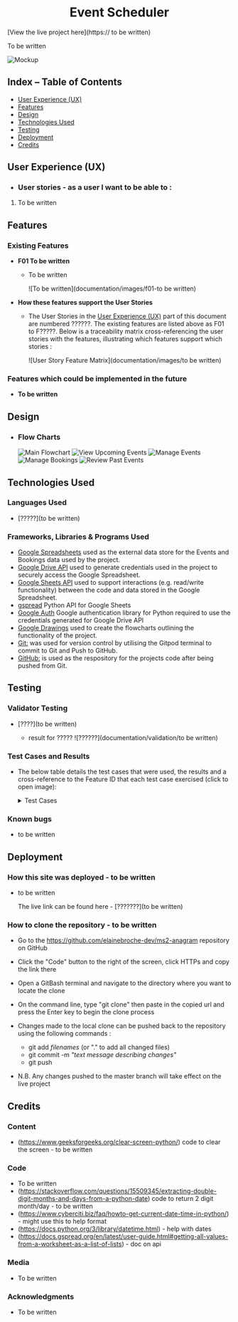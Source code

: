 <h1 align="center">Event Scheduler</h1>

[View the live project here](https:// to be written)

To be written

![Mockup](documentation/images/resp-mockup.png)

## Index – Table of Contents
* [User Experience (UX)](#user-experience-ux) 
* [Features](#features)
* [Design](#design)
* [Technologies Used](#technologies-used)
* [Testing](#testing)
* [Deployment](#deployment)
* [Credits](#credits)

## User Experience (UX)

-   ### User stories - as a user I want to be able to :

1. To be written

## Features

### Existing Features

-   __F01 To be written__
    - To be written

      ![To be written](documentation/images/f01-to be written)

- __How these features support the User Stories__

    - The User Stories in the [User Experience (UX)](#user-experience-ux) part of this document are numbered ??????.  The existing features are listed above as F01 to F?????.  Below is a traceability matrix cross-referencing the user stories with the features, illustrating which features support which stories :

        ![User Story Feature Matrix](documentation/images/to be written)

### Features which could be implemented in the future

- __To be written__


## Design

-   ### Flow Charts
     ![Main Flowchart](documentation/flowcharts/ms3-main-flowchart.png)
     ![View Upcoming Events](documentation/flowcharts/ms3-option-1-view-upcoming-events.png)
     ![Manage Events](documentation/flowcharts/ms3-option-2-manage-events.png)
     ![Manage Bookings](documentation/flowcharts/ms3-option-3-manage-bookings.png)
     ![Review Past Events](documentation/flowcharts/ms3-option-4-review-past-events.png)
    
## Technologies Used

### Languages Used

-   [?????](to be written)

### Frameworks, Libraries & Programs Used

-   [Google Spreadsheets](https://en.wikipedia.org/wiki/Google_Sheets) used as the external data store for the Events and Bookings data used by the project.
-   [Google Drive API](https://developers.google.com/drive/api/v3/about-sdk) used to generate credentials used in the project to securely access the Google Spreadsheet. 
-   [Google Sheets API](https://developers.google.com/sheets/api) used to support interactions (e.g. read/write functionality) between the code and data stored in the Google Spreadsheet.
-   [gspread](https://docs.gspread.org/en/latest/) Python API for Google Sheets
-   [Google Auth](https://google-auth.readthedocs.io/en/master/) Google authentication library for Python required to use the credentials generated for Google Drive API
-   [Google Drawings](https://en.wikipedia.org/wiki/Google_Drawings) used to create the flowcharts outlining the functionality of the project.
-   [Git:](https://git-scm.com/) was used for version control by utilising the Gitpod terminal to commit to Git and Push to GitHub.
-   [GitHub:](https://github.com/) is used as the respository for the projects code after being pushed from Git.

## Testing

### Validator Testing 

- [????](to be written)

    - result for ?????
      ![??????](documentation/validation/to be written)
    
### Test Cases and Results

- The below table details the test cases that were used, the results and a cross-reference to the Feature ID that each test case exercised (click to open image):

  <details>
    <summary>Test Cases</summary>

    ![Test Cases](documentation/images/to be written)
  </details>
  

### Known bugs

- to be written

## Deployment

### How this site was deployed - to be written

- to be written

  The live link can be found here - [???????](to be written) 

### How to clone the repository - to be written

- Go to the https://github.com/elainebroche-dev/ms2-anagram repository on GitHub 
- Click the "Code" button to the right of the screen, click HTTPs and copy the link there
- Open a GitBash terminal and navigate to the directory where you want to locate the clone
- On the command line, type "git clone" then paste in the copied url and press the Enter key to begin the clone process
- Changes made to the local clone can be pushed back to the repository using the following commands :

  - git add *filenames*  (or "." to add all changed files)
  - git commit -m *"text message describing changes"*
  - git push

- N.B. Any changes pushed to the master branch will take effect on the live project

## Credits 

### Content 
- (https://www.geeksforgeeks.org/clear-screen-python/) code to clear the screen - to be written

### Code 
- To be written
- (https://stackoverflow.com/questions/15509345/extracting-double-digit-months-and-days-from-a-python-date) code to return 2 digit month/day - to be written
- (https://www.cyberciti.biz/faq/howto-get-current-date-time-in-python/) - might use this to help format
- (https://docs.python.org/3/library/datetime.html) - help with dates
- (https://docs.gspread.org/en/latest/user-guide.html#getting-all-values-from-a-worksheet-as-a-list-of-lists) - doc on api

### Media 
- To be written

### Acknowledgments

- To be written